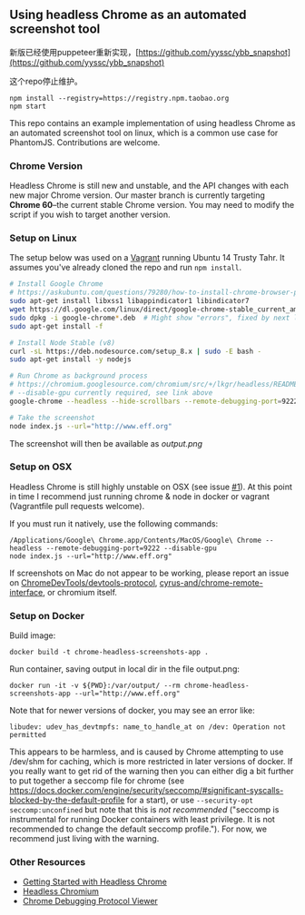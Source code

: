 ## Using headless Chrome as an automated screenshot tool

新版已经使用puppeteer重新实现，[https://github.com/yyssc/ybb_snapshot](https://github.com/yyssc/ybb_snapshot)

这个repo停止维护。

```
npm install --registry=https://registry.npm.taobao.org
npm start
```

This repo contains an example implementation of using headless Chrome as an automated screenshot tool on linux, which is a common use case for PhantomJS. Contributions are welcome.

### Chrome Version

Headless Chrome is still new and unstable, and the API changes with each new major Chrome version. Our master branch is currently targeting **Chrome 60**–the current stable Chrome version. You may need to modify the script if you wish to target another version.

### Setup on Linux

The setup below was used on a [Vagrant](https://www.vagrantup.com/) running Ubuntu 14 Trusty Tahr. It assumes you've already cloned the repo and run `npm install`.

```sh
# Install Google Chrome
# https://askubuntu.com/questions/79280/how-to-install-chrome-browser-properly-via-command-line
sudo apt-get install libxss1 libappindicator1 libindicator7
wget https://dl.google.com/linux/direct/google-chrome-stable_current_amd64.deb
sudo dpkg -i google-chrome*.deb  # Might show "errors", fixed by next line
sudo apt-get install -f

# Install Node Stable (v8)
curl -sL https://deb.nodesource.com/setup_8.x | sudo -E bash -
sudo apt-get install -y nodejs

# Run Chrome as background process
# https://chromium.googlesource.com/chromium/src/+/lkgr/headless/README.md
# --disable-gpu currently required, see link above
google-chrome --headless --hide-scrollbars --remote-debugging-port=9222 --disable-gpu &

# Take the screenshot
node index.js --url="http://www.eff.org"
```

The screenshot will then be available as *output.png*

### Setup on OSX

Headless Chrome is still highly unstable on OSX (see issue [#1](https://github.com/schnerd/chrome-headless-screenshots/issues/1)). At this point in time I recommend just running chrome & node in docker or vagrant (Vagrantfile pull requests welcome).

If you must run it natively, use the following commands:
```
/Applications/Google\ Chrome.app/Contents/MacOS/Google\ Chrome --headless --remote-debugging-port=9222 --disable-gpu
node index.js --url="http://www.eff.org"
```

If screenshots on Mac do not appear to be working, please report an issue on [ChromeDevTools/devtools-protocol](https://github.com/ChromeDevTools/devtools-protocol), [cyrus-and/chrome-remote-interface](https://github.com/cyrus-and/chrome-remote-interface), or chromium itself.

### Setup on Docker

Build image:
```
docker build -t chrome-headless-screenshots-app .
```

Run container, saving output in local dir in the file output.png:
```
docker run -it -v ${PWD}:/var/output/ --rm chrome-headless-screenshots-app --url="http://www.eff.org"
```

Note that for newer versions of docker, you may see an error like:

```
libudev: udev_has_devtmpfs: name_to_handle_at on /dev: Operation not permitted
```

This appears to be harmless, and is caused by Chrome attempting to use /dev/shm for caching, which is more restricted in later versions of docker. If you really want to get rid of the warning then you can either dig a bit further to put together a seccomp file for chrome (see https://docs.docker.com/engine/security/seccomp/#significant-syscalls-blocked-by-the-default-profile for a start), or use `--security-opt seccomp:unconfined` but note that this is *not recommended* ("seccomp is instrumental for running Docker containers with least privilege. It is not recommended to change the default seccomp profile."). For now, we recommend just living with the warning.

### Other Resources

- [Getting Started with Headless Chrome](https://developers.google.com/web/updates/2017/04/headless-chrome#screenshots)
- [Headless Chromium](https://chromium.googlesource.com/chromium/src/+/lkgr/headless/README.md)
- [Chrome Debugging Protocol Viewer](https://chromedevtools.github.io/debugger-protocol-viewer/tot/)
